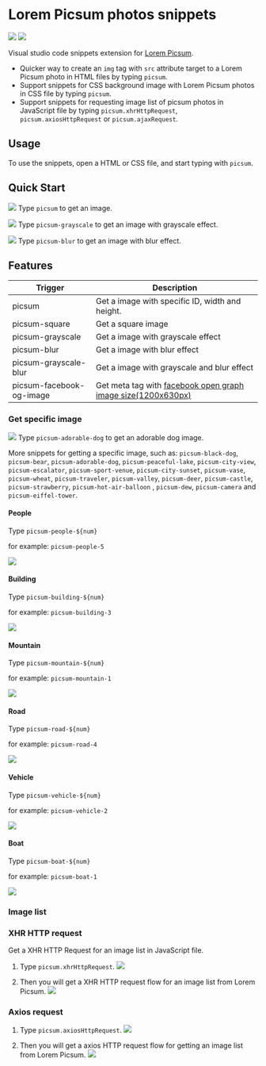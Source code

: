 # Lorem Picsum photos snippets

![](https://img.shields.io/badge/license-MIT-important.svg)
![](https://img.shields.io/badge/Visual%20Studio%20Marketplace-v1.0.26-success.svg)

Visual studio code snippets extension for [Lorem Picsum](https://picsum.photos/).

- Quicker way to create an `img` tag with `src` attribute target to a Lorem Picsum photo in HTML files by typing `picsum`.
- Support snippets for CSS background image with Lorem Picsum photos in CSS file by typing `picsum`.
- Support snippets for requesting image list of picsum photos in JavaScript file by typing `picsum.xhrHttpRequest`, `picsum.axiosHttpRequest` or `picsum.ajaxRequest`.

## Usage

To use the snippets, open a HTML or CSS file, and start typing with `picsum`.

## Quick Start

![](https://i.imgur.com/ncYcqdC.gif)
Type `picsum` to get an image.

![](https://i.imgur.com/4XZJFUf.gif)
Type `picsum-grayscale` to get an image with grayscale effect.

![](https://i.imgur.com/4Q8H5bO.gif)
Type `picsum-blur` to get an image with blur effect.

## Features

Trigger | Description
--- | ---
picsum | Get a image with specific ID, width and height.
picsum-square | Get a square image
picsum-grayscale | Get a image with grayscale effect
picsum-blur | Get a image with blur effect
picsum-grayscale-blur | Get a image with grayscale and blur effect
picsum-facebook-og-image | Get meta tag with [facebook open graph image size(1200x630px)](https://www.h3xed.com/web-and-internet/how-to-use-og-image-meta-tag-facebook-reddit)

### Get specific image

![](https://i.imgur.com/wqPoiLG.gif)
Type `picsum-adorable-dog` to get an adorable dog image.

More snippets for getting a specific image, such as: `picsum-black-dog`, `picsum-bear`, `picsum-adorable-dog`, `picsum-peaceful-lake`, `picsum-city-view`, `picsum-escalator`, `picsum-sport-venue`, `picsum-city-sunset`, `picsum-vase`, `picsum-wheat`, `picsum-traveler`, `picsum-valley`, `picsum-deer`, `picsum-castle`, `picsum-strawberry`, `picsum-hot-air-balloon` , `picsum-dew`, `picsum-camera` and `picsum-eiffel-tower`.

#### People

Type `picsum-people-${num}`

for example: `picsum-people-5`

![](https://i.imgur.com/gU8zAuz.gif)

#### Building

Type `picsum-building-${num}`

for example: `picsum-building-3`

![](https://i.imgur.com/esELlYD.gif)

#### Mountain

Type `picsum-mountain-${num}`

for example: `picsum-mountain-1`

![](https://i.imgur.com/rY2JdBM.gif)

#### Road

Type `picsum-road-${num}`

for example: `picsum-road-4`

![](https://i.imgur.com/M0eoufS.gif)

#### Vehicle

Type `picsum-vehicle-${num}`

for example: `picsum-vehicle-2`

![](https://i.imgur.com/vj9amYB.gif)

#### Boat

Type `picsum-boat-${num}`

for example: `picsum-boat-1`

![](https://i.imgur.com/qKBwqjD.gif)

### Image list

### XHR HTTP request

Get a XHR HTTP Request for an image list in JavaScript file.

1. Type `picsum.xhrHttpRequest`.
![](https://i.imgur.com/hpCC2fd.png)

2. Then you will get a XHR HTTP request flow for an image list from Lorem Picsum.
![](https://i.imgur.com/U1qHRRG.png)

### Axios request

1. Type `picsum.axiosHttpRequest`.
![](https://i.imgur.com/cdYcHKt.png)

2. Then you will get a axios HTTP request flow for getting an image list from Lorem Picsum.
![](https://i.imgur.com/A06mn8w.png)